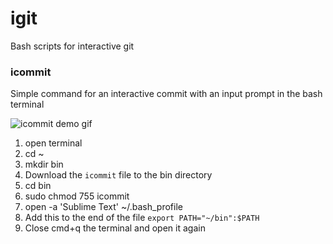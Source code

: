 # igit
Bash scripts for interactive git


### icommit
Simple command for an interactive commit with an input prompt in the bash terminal

![icommit demo gif](https://gist.githubusercontent.com/cutiko/1a1f5c43daa0e4b14c740b56710f0cf2/raw/98c51db393bd234f62deb5ef6d0c6aeb1f68f215/icommit_demo.gif)

1. open terminal
2. cd ~
3. mkdir bin
4. Download the `icommit` file to the bin directory
5. cd bin
6. sudo chmod 755 icommit
7. open -a 'Sublime Text' ~/.bash_profile
8. Add this to the end of the file `export PATH="~/bin":$PATH`
9. Close cmd+q the terminal and open it again